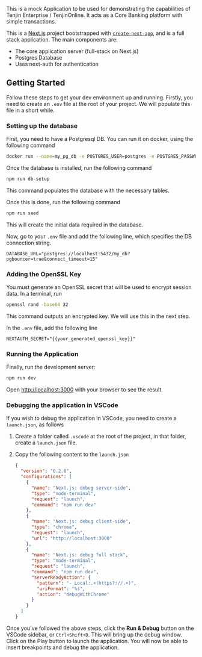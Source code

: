 This is a mock Application to be used for demonstrating the capabilities of Tenjin Enterprise / TenjinOnline. It acts as a Core Banking platform with simple transactions.

This is a [Next.js](https://nextjs.org/) project bootstrapped with [`create-next-app`](https://github.com/vercel/next.js/tree/canary/packages/create-next-app), and is a full stack application. The main components are:

- The core application server (full-stack on Next.js)
- Postgres Database
- Uses next-auth for authentication

## Getting Started

Follow these steps to get your dev environment up and running. Firstly, you need to create an `.env` file at the root of your project. We will populate this file in a short while.

### Setting up the database

First, you need to have a Postgresql DB. You can run it on docker, using the following command

```bash
docker run --name=my_pg_db -e POSTGRES_USER=postgres -e POSTGRES_PASSWORD=secret -e POSTGRES_DB=my_db -p 5432:5432 -d postgres
```

Once the database is installed, run the following command

```bash
npm run db-setup
```

This command populates the database with the necessary tables.

Once this is done, run the following command

```bash
npm run seed
```

This will create the initial data required in the database.

Now, go to your `.env` file and add the following line, which specifies the DB connection string.

```
DATABASE_URL="postgres://localhost:5432/my_db?pgbouncer=true&connect_timeout=15"
```

### Adding the OpenSSL Key

You must generate an OpenSSL secret that will be used to encrypt session data. In a terminal, run

```bash
openssl rand -base64 32
```

This command outputs an encrypted key. We will use this in the next step.

In the `.env` file, add the following line

```
NEXTAUTH_SECRET="{{your_generated_openssl_key}}"
```

### Running the Application

Finally, run the development server:

```bash
npm run dev
```

Open [http://localhost:3000](http://localhost:3000) with your browser to see the result.

### Debugging the application in VSCode

If you wish to debug the application in VSCode, you need to create a `launch.json`, as follows

1. Create a folder called `.vscode` at the root of the project, in that folder, create a `launch.json` file.
2. Copy the following content to the `launch.json`

   ```json
   {
     "version": "0.2.0",
     "configurations": [
       {
         "name": "Next.js: debug server-side",
         "type": "node-terminal",
         "request": "launch",
         "command": "npm run dev"
       },
       {
         "name": "Next.js: debug client-side",
         "type": "chrome",
         "request": "launch",
         "url": "http://localhost:3000"
       },
       {
         "name": "Next.js: debug full stack",
         "type": "node-terminal",
         "request": "launch",
         "command": "npm run dev",
         "serverReadyAction": {
           "pattern": "- Local:.+(https?://.+)",
           "uriFormat": "%s",
           "action": "debugWithChrome"
         }
       }
     ]
   }
   ```

Once you've followed the above steps, click the **Run & Debug** button on the VSCode sidebar, or `Ctrl+Shift+D`. This will bring up the debug window. Click on the Play button to launch the application. You will now be able to insert breakpoints and debug the application.
